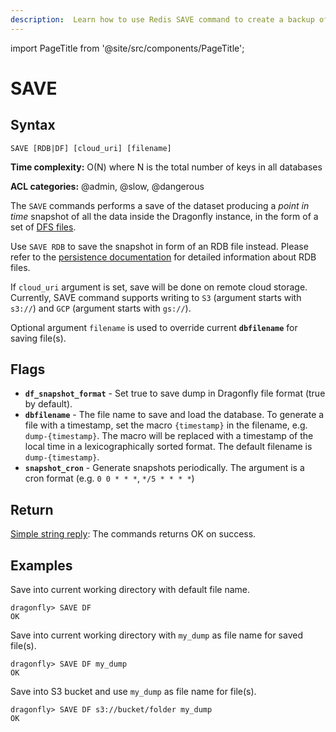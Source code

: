```yaml
---
description:  Learn how to use Redis SAVE command to create a backup of the current database.
---
```


import PageTitle from '@site/src/components/PageTitle';

# SAVE

<PageTitle title="Redis SAVE Command (Documentation) | Dragonfly" />

## Syntax

    SAVE [RDB|DF] [cloud_uri] [filename]

**Time complexity:** O(N) where N is the total number of keys in all databases

**ACL categories:** @admin, @slow, @dangerous

The `SAVE` commands performs a save of the dataset producing a
_point in time_ snapshot of all the data inside the Dragonfly instance, in the form
of a set of [DFS files](../../managing-dragonfly/snapshotting).

Use `SAVE RDB` to save the snapshot in form of an RDB file instead.
Please refer to the [persistence documentation][tp] for detailed information about RDB files.

If `cloud_uri` argument is set, save will be done on remote cloud storage. Currently, SAVE command supports
writing to `S3` (argument starts with `s3://`) and `GCP` (argument starts with `gs://`).

Optional argument `filename` is used to override current **`dbfilename`** for saving file(s).

## Flags

- **`df_snapshot_format`** - Set true to save dump in Dragonfly file format (true by default).
- **`dbfilename`** - The file name to save and load the database. To generate a file with a timestamp, set the macro `{timestamp}` in the filename, e.g. `dump-{timestamp}`.
  The macro will be replaced with a timestamp of the local time in a lexicographically sorted format.
  The default filename is `dump-{timestamp}`.
- **`snapshot_cron`** - Generate snapshots periodically. The argument is a cron format (e.g. `0 0 * * *`, `*/5 * * * *`)

[tp]: https://redis.io/topics/persistence

## Return

[Simple string reply](https://redis.io/docs/reference/protocol-spec/#simple-strings): The commands returns OK on success.

## Examples

Save into current working directory with default file name.

```shell
dragonfly> SAVE DF
OK
```

Save into current working directory with `my_dump` as file name for saved file(s).

```shell
dragonfly> SAVE DF my_dump
OK
```

Save into S3 bucket and use `my_dump` as file name for file(s).

```shell
dragonfly> SAVE DF s3://bucket/folder my_dump
OK
```
